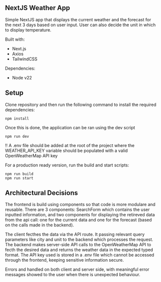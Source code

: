 ## NextJS Weather App

Simple NextJS app that displays the current weather and the forecast for the next 3 days based on user input. User can also decide the unit in which to display temperature.

Built with: 
- Next.js
- Axios
- TailwindCSS

Dependencies:
- Node v22

## Setup 

Clone repository and then run the following command to install the required dependencies:

```
npm install 
```

Once this is done, the application can be ran using the dev script 

```
npm run dev
```

!! A .env file should be added at the root of the project where the WEATHER_API_KEY variable should be populated with a valid OpenWeatherMap API key

For a production ready version, run the build and start scripts:

```
npm run build
npm run start
```
## Architectural Decisions

The frontend is build using components so that code is more modulare and reusable. There are 3 components: SearchForm which contains the user inputted information, and two components for displaying the retireved data from the api call: one for the current data and one for the forecast (based on the calls made in the backend). 


The client fecthes the data via the API route. It passing relevant query parameters like city and unit to the backend which processes the request. The backend makes server-side API calls to the OpenWeatherMap API to fecth the desired data and returns the weather data in the expected typed format. The API key used is stored in a .env file which cannot be accessed through the frontend, keeping sensitive information secure. 

Errors and handled on both client and server side, with meaningful error messages showed to the user when there is unexpected behaviour.

